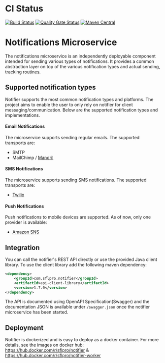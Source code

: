 # CI Status
[![Build Status](https://travis-ci.org/sflpro/notifier.svg?branch=master)](https://travis-ci.org/sflpro/notifier)
[![Quality Gate Status](https://sonarcloud.io/api/project_badges/measure?project=com.sflpro.notifier%3Anotifier&metric=alert_status)](https://sonarcloud.io/dashboard?id=com.sflpro.notifier%3Anotifier)
[![Maven Central](https://maven-badges.herokuapp.com/maven-central/com.sflpro.notifier/notifier/badge.svg)](https://maven-badges.herokuapp.com/maven-central/com.sflpro.notifier/notifier/)

# Notifications Microservice
The notifications microservice is an independently deployable component intended for sending various types of notifications. 
It provides a common abstraction layer on top of the various notification types and actual sending, tracking routines.

## Supported notification types
Notifier supports the most common notification types and platforms. The project aims to enable the user to only 
rely on notifier for client messaging/communication. Below are the supported notification types and implementations.

#### Email Notifications

The microservice supports sending regular emails. The supported transports are:
* SMTP
* MailChimp / [Mandril](https://mandrill.com/)

#### SMS Notifications

The microservice supports sending SMS notifications. The supported transports are:
* [Twilio](https://www.twilio.com/) 

#### Push Notifications

Push notifications to mobile devices are supported. As of now, only one provider is available: 
* [Amazon SNS](https://aws.amazon.com/sns/)

## Integration

You can call the notifier's REST API directly or use the provided Java client library. To use the client library add the 
following maven dependency:
```xml
<dependency>
    <groupId>com.sflpro.notifier</groupId>
    <artifactId>api-client-library</artifactId>
    <version>1.7.0</version>
</dependency>
```

The API is documented using OpenAPI Specification(Swagger) and the documentation JSON is available under `/swagger.json` 
once the notifier microservice has been started. 

## Deployment

Notifier is dockerized and is easy to deploy as a docker container. For more details, see the images on docker hub:  
https://hub.docker.com/r/sflpro/notifier & https://hub.docker.com/r/sflpro/notifier-worker
